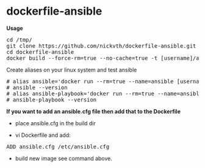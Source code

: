 # dockerfile-ansible

<b>Usage</b>

<pre>
cd /tmp/
git clone https://github.com/nickvth/dockerfile-ansible.git 
cd dockerfile-ansible
docker build --force-rm=true --no-cache=true -t [username]/ansible .
</pre>

Create aliases on your linux system and test ansible
<pre>
# alias ansible='docker run --rm=true --name=ansible [username]/ansible /usr/bin/ansible'
# ansible --version
# alias ansible-playbook='docker run --rm=true --name=ansible [username]/ansible /usr/bin/ansible-playbook'
# ansible-playbook --version
</pre>

<b>If you want to add an ansible.cfg file then add that to the Dockerfile</b>

* place ansible.cfg in the build dir

* vi Dockerfile and add:
<pre>
ADD ansible.cfg /etc/ansible.cfg
</pre>
* build new image see command above.
